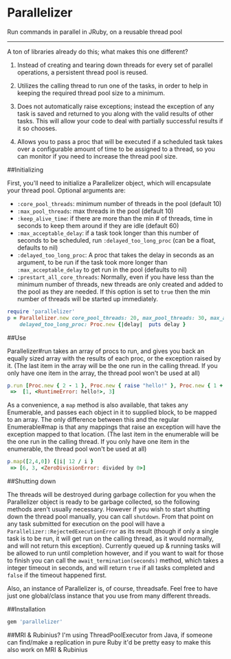 Parallelizer
============

Run commands in parallel in JRuby, on a reusable thread pool

-----

A ton of libraries already do this; what makes this one different?

1) Instead of creating and tearing down threads for every set of parallel operations, a persistent thread pool is reused.

2) Utilizes the calling thread to run one of the tasks, in order to help in keeping the required thread pool size to a minimum.

3) Does not automatically raise exceptions; instead the exception of any task is saved and returned to you along with the valid results of other tasks. This will allow your code to deal with partially successful results if it so chooses.

4) Allows you to pass a proc that will be executed if a scheduled task takes over a configurable amount of time to be assigned to a thread, so you can monitor if you need to increase the thread pool size.

##Initializing

First, you'll need to initialize a Parallelizer object, which will encapsulate your thread pool. Optional arguments are:
- `:core_pool_threads`: minimum number of threads in the pool (default 10)
- `:max_pool_threads`: max threads in the pool (default 10)
- `:keep_alive_time`: if there are more than the min # of threads, time in seconds to keep them around if they are idle (default 60)
- `:max_acceptable_delay`: if a task took longer than this number of seconds to be scheduled, run `:delayed_too_long_proc` (can be a float, defaults to nil)
- `:delayed_too_long_proc`: A proc that takes the delay in seconds as an argument, to be run if the task took more longer than `:max_acceptable_delay` to get run in the pool (defaults to nil)
- `:prestart_all_core_threads`: Normally, even if you have less than the minimum number of threads, new threads are only created and added to the pool as they are needed. If this option is set to `true` then the min number of threads will be started up immediately.

```ruby
require 'parallelizer'
p = Parallelizer.new core_pool_threads: 20, max_pool_threads: 30, max_acceptable_delay: 0.75, 
    delayed_too_long_proc: Proc.new {|delay|  puts delay }
```

##Use

Parallelizer#run takes an array of procs to run, and gives you back an equally sized array with the results of each proc, or the exception raised by it. (The last item in the array will be the one run in the calling thread. If you only have one item in the array, the thread pool won't be used at all)

```ruby
p.run [Proc.new { 2 - 1 }, Proc.new { raise "hello!" }, Proc.new { 1 + 2 }]
 =>  [1, <RuntimeError: hello!>, 3]
```

As a convenience, a `map` method is also available, that takes any Enumerable, and passes each object in it to supplied block, to be mapped to an array. The only difference between this and the regular Enumerable#map is that any mappings that raise an exception will have the exception mapped to that location. (The last item in the enumerable will be the one run in the calling thread. If you only have one item in the enumerable, the thread pool won't be used at all)

```ruby
p.map([2,4,0]) {|i| 12 / i }
 => [6, 3, <ZeroDivisionError: divided by 0>]
```

##Shutting down

The threads will be destroyed during garbage collection for you when the Parallelizer object is ready to be garbage collected, so the following methods aren't usually necessary. However if you wish to start shutting down the thread pool manually, you can call `shutdown`. From that point on any task submitted for execution on the pool will have a `Parallelizer::RejectedExecutionError` as its result (though if only a single task is to be run, it will get run on the calling thread, as it would normally, and will not return this exception). Currently queued up & running tasks will be allowed to run until completion however, and if you want to wait for those to finish you can call the `await_termination(seconds)` method, which takes a integer timeout in seconds, and will return `true` if all tasks completed and `false` if the timeout happened first.


Also, an instance of Parallelizer is, of course, threadsafe. Feel free to have just one global/class instance that you use from many different threads.

##Installation
```ruby
gem 'parallelizer'
```

##MRI & Rubinius?
I'm using ThreadPoolExecutor from Java, if someone can find/make a replication in pure Ruby it'd be pretty easy to make this also work on MRI & Rubinius
